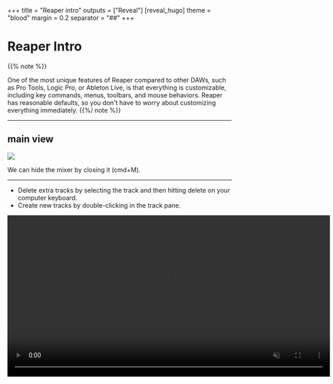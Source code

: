 +++
title = "Reaper intro"
outputs = ["Reveal"]
[reveal_hugo]
theme = "blood"
margin = 0.2
separator = "##"
+++


# Reaper Intro

{{% note %}}

One of the most unique features of Reaper compared to other DAWs, such as Pro Tools, Logic Pro, or Ableton Live, is that everything is customizable, including key commands, menus, toolbars, and mouse behaviors. Reaper has reasonable defaults, so you don't have to worry about customizing everything immediately.
{{%/ note %}}

---

## main view

![](../images/views.png)

We can hide the mixer by closing it (cmd+M).

---


* Delete extra tracks by selecting the track and then hitting delete on your computer keyboard.
* Create new tracks by double-clicking in the track pane.

<video src="create-tracks.mov" loop autoplay muted controls width=725>

---

> There are no track types in Reaper. Tracks can include audio, MIDI or video items, or even multiples on the same track.
> Tracks can also become folders containing many tracks.

> Try to create a track with multiple types of media, then create a folder with many tracks. 

---

> Right click on your timeline to change its units 

<video src="timeline.mov" loop autoplay muted controls width=725>

---

## You Try 

> Find a few random sounds from [freesound.org](https://freesound.org) and import them. Notice how the track name changes to match the item name. As you drag in clips notice how the items snap to the grid. If this doesn't happen make sure you have snapping turned on.

---

# Items

In Reaper we refer to audio files as Items or Media Items. These can be copy pasted and moved to taste. We can also trim the beginning and ending of the tracks with our mouse cursor. We can also trim multiple files at once by selecting them all.

Dragging an item to the right will cause it to start looping.

We can add fade-in and fade-outs by holding our cursor over the top corner of the items. We can also apply fades to all tracks by selecting them.

Zoom in and out of items vertically using your mouse wheel. Zoom horizontally using the modifier cmd and your mouse wheel.

Right click the items to see a contextual menu with more options for the items.


---

# Track control panel

![](../images/tcp.png)

The TCP gives access to the volume, mute, solo, pan and other parameters of each track.

Right click the tracks to get a contextual menu with more options for each track. You can right click on pretty much anything to get a contextual menu with more options.

---
# Mixer

Now open back up the mixer pane. See that the same controls are available here as from the TCP. The mixer view makes it easier to mix our tracks together. The mixer window can be rearranged to another part of the screen or floated.

---
# Tempo

The bpm of the project can be changed from the tempo menu on the bottom right of the screen (the transport). If we want to play back slower while also adjusting pitch we cna do that with the rate knob.

---
# Track views

Adjust the track heights or widths with your mouse.

---
# Transport

The transport can be hidden if you need more room for your tracks.


---
# Themes

Change the way Reaper looks with themes

---
# Actions

Control pretty much anything in Reaper with Actions. View the actions menu (shift + ?)
